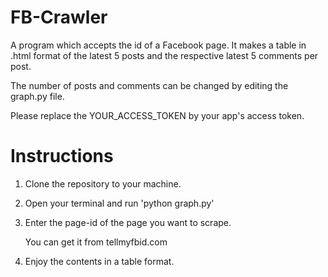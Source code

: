 # FB-Crawler
A program which accepts the id of a Facebook page.
It makes a table in .html format of the latest 5 posts and the respective latest 5 comments per post.

The number of posts and comments can be changed by editing the graph.py file.

Please replace the YOUR_ACCESS_TOKEN by your app's access token.

# Instructions

1. Clone the repository to your machine.

2. Open your terminal and run 'python graph.py'

3. Enter the page-id of the page you want to scrape.

	You can get it from tellmyfbid.com
4. Enjoy the contents in a table format.
